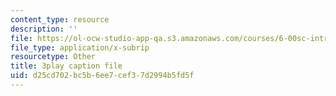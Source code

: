 ```yaml
---
content_type: resource
description: ''
file: https://ol-ocw-studio-app-qa.s3.amazonaws.com/courses/6-00sc-introduction-to-computer-science-and-programming-spring-2011/d25cd702bc5b6ee7cef37d2994b5fd5f_Q148jV9ljPM.srt
file_type: application/x-subrip
resourcetype: Other
title: 3play caption file
uid: d25cd702-bc5b-6ee7-cef3-7d2994b5fd5f
---
```

